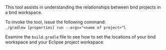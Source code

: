 This tool assists in understanding the relationships between bnd projects in a bnd workspace.

To invoke the tool, issue the following command:\
`./gradlew [properties] run --args="<name of project>"`\

Examine the `build.gradle` file to see how to set the locations of your bnd workspace and your Eclipse project workspace.
